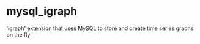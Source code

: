 mysql_igraph
============

'igraph' extension that uses MySQL to store and create time series graphs on the fly

